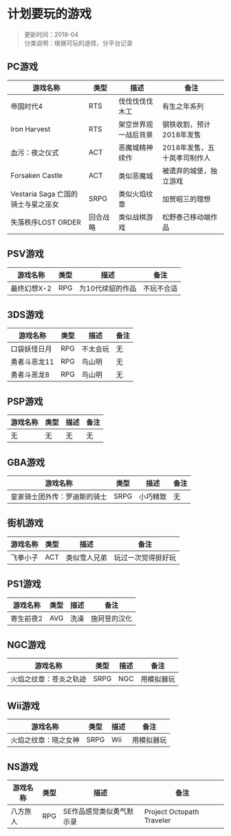 # 计划要玩的游戏
>更新时间：2018-04  
>分类说明：根据可玩的途径，分平台记录  

## PC游戏  
| 游戏名称 | 类型 | 描述 | 备注  
| -------- | --- | --- | ---
| 帝国时代4 | RTS | 伐伐伐伐伐木工 | 有生之年系列  
| Iron Harvest | RTS | 架空世界观一战后背景 | 钢铁收割，预计2018年发售
| 血污：夜之仪式 | ACT | 恶魔城精神续作 | 2018年发售，五十岚孝司制作人
| Forsaken Castle | ACT | 类似恶魔城 | 被遗弃的城堡，独立游戏
| Vestaria Saga 亡国的骑士与星之巫女 | SRPG | 类似火焰纹章 | 加贺昭三的理想
| 失落秩序LOST ORDER | 回合战略 | 类似战棋游戏 | 松野泰己移动端作品

## PSV游戏
| 游戏名称 | 类型 | 描述 | 备注
| ------- | --- | --- | ---
| 最终幻想X-2 | RPG | 为10代续貂的作品 | 不玩不合适

## 3DS游戏  
| 游戏名称 | 类型 | 描述 | 备注
| ------- | --- | --- | ---
| 口袋妖怪日月 | RPG | 不太会玩 | 无
| 勇者斗恶龙11 | RPG | 鸟山明 | 无
| 勇者斗恶龙8 | RPG | 鸟山明 | 无

## PSP游戏  
| 游戏名称 | 类型 | 描述 | 备注
| ------- | --- | --- | ---
| 无 | 无 | 无 | 无

## GBA游戏  
| 游戏名称 | 类型 | 描述 | 备注
| ------- | --- | --- | ---
| 皇家骑士团外传：罗迪斯的骑士 | SRPG | 小巧精致 | 无

## 街机游戏  
| 游戏名称 | 类型 | 描述 | 备注
| ------- | --- | --- | ---
| 飞拳小子 | ACT | 类似雪人兄弟 | 玩过一次觉得挺好玩

## PS1游戏  
| 游戏名称 | 类型 | 描述 | 备注
| ------- | --- | --- | ---
| 寄生前夜2 | AVG | 洗澡 | 施珂昱的汉化

## NGC游戏  
| 游戏名称 | 类型 | 描述 | 备注
| ------- | --- | --- | ---
| 火焰之纹章：苍炎之轨迹 | SRPG | NGC | 用模拟器玩

## Wii游戏  
| 游戏名称 | 类型 | 描述 | 备注
| ------- | --- | --- | ---
| 火焰之纹章：晓之女神 | SRPG | Wii | 用模拟器玩

## NS游戏
| 游戏名称 | 类型 | 描述 | 备注
| ------- | --- | --- | ---
| 八方旅人 | RPG | SE作品感觉类似勇气默示录 | Project Octopath Traveler
